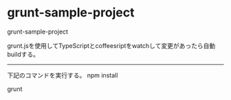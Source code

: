 grunt-sample-project
====================

grunt-sample-project

grunt.jsを使用してTypeScriptとcoffeesriptをwatchして変更があったら自動buildする。

-----
下記のコマンドを実行する。
npm install

grunt

